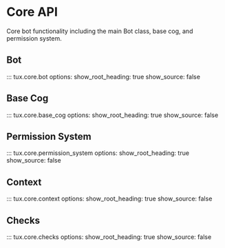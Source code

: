# Core API

Core bot functionality including the main Bot class, base cog, and permission system.

## Bot

::: tux.core.bot
    options:
      show_root_heading: true
      show_source: false

## Base Cog

::: tux.core.base_cog
    options:
      show_root_heading: true
      show_source: false

## Permission System

::: tux.core.permission_system
    options:
      show_root_heading: true
      show_source: false

## Context

::: tux.core.context
    options:
      show_root_heading: true
      show_source: false

## Checks

::: tux.core.checks
    options:
      show_root_heading: true
      show_source: false
